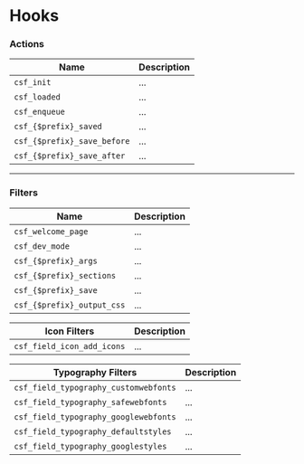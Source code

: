 # Hooks

### Actions

| Name                          | Description   |
| ------------------------------|---------------|
| `csf_init`                    | ...
| `csf_loaded`                  | ...
| `csf_enqueue`                 | ...
| `csf_{$prefix}_saved`         | ...
| `csf_{$prefix}_save_before`   | ...
| `csf_{$prefix}_save_after`    | ...

---

### Filters

| Name                        | Description   |
| ----------------------------|---------------|
| `csf_welcome_page`          | ...
| `csf_dev_mode`              | ...
| `csf_{$prefix}_args`        | ...
| `csf_{$prefix}_sections`    | ...
| `csf_{$prefix}_save`        | ...
| `csf_{$prefix}_output_css`  | ...

| Icon Filters                           | Description   |
| ---------------------------------------|---------------|
| `csf_field_icon_add_icons`             | ...

| Typography Filters                     | Description   |
| ---------------------------------------|---------------|
| `csf_field_typography_customwebfonts`  | ...
| `csf_field_typography_safewebfonts`    | ...
| `csf_field_typography_googlewebfonts`  | ...
| `csf_field_typography_defaultstyles`   | ...
| `csf_field_typography_googlestyles`    | ...
